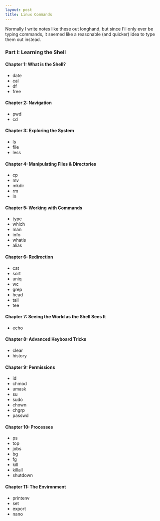 ```yaml
---
layout: post
title: Linux Commands
---
```


Normally I write notes like these out longhand, but since I'll only ever be typing commands, it seemed like a reasonable (and quicker) idea to type them out instead.  

### Part I: Learning the Shell

#### Chapter 1: What is the Shell?
* date
* cal
* df
* free

#### Chapter 2: Navigation
* pwd
* cd  

#### Chapter 3: Exploring the System
* ls
* file
* less

#### Chapter 4: Manipulating Files & Directories
* cp
* mv
* mkdir
* rm
* ln

#### Chapter 5: Working with Commands
* type
* which 
* man
* info
* whatis
* alias

#### Chapter 6: Redirection
* cat
* sort 
* uniq
* wc
* grep
* head
* tail
* tee

#### Chapter 7: Seeing the World as the Shell Sees It
* echo

#### Chapter 8: Advanced Keyboard Tricks
* clear
* history

#### Chapter 9: Permissions
* id
* chmod
* umask
* su
* sudo
* chown
* chgrp
* passwd

#### Chapter 10: Processes
* ps
* top
* jobs
* bg
* fg
* kill
* killall
* shutdown

#### Chapter 11: The Environment
* printenv
* set
* export
* nano
